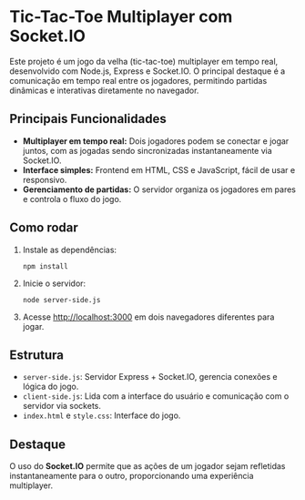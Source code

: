 # Tic-Tac-Toe Multiplayer com Socket.IO

Este projeto é um jogo da velha (tic-tac-toe) multiplayer em tempo real, desenvolvido com Node.js, Express e Socket.IO. O principal destaque é a comunicação em tempo real entre os jogadores, permitindo partidas dinâmicas e interativas diretamente no navegador.

## Principais Funcionalidades

- **Multiplayer em tempo real:** Dois jogadores podem se conectar e jogar juntos, com as jogadas sendo sincronizadas instantaneamente via Socket.IO.
- **Interface simples:** Frontend em HTML, CSS e JavaScript, fácil de usar e responsivo.
- **Gerenciamento de partidas:** O servidor organiza os jogadores em pares e controla o fluxo do jogo.

## Como rodar

1. Instale as dependências:
   ```
   npm install
   ```
2. Inicie o servidor:
   ```
   node server-side.js
   ```
3. Acesse [http://localhost:3000](http://localhost:3000) em dois navegadores diferentes para jogar.

## Estrutura

- `server-side.js`: Servidor Express + Socket.IO, gerencia conexões e lógica do jogo.
- `client-side.js`: Lida com a interface do usuário e comunicação com o servidor via sockets.
- `index.html` e `style.css`: Interface do jogo.

## Destaque

O uso do **Socket.IO** permite que as ações de um jogador sejam refletidas instantaneamente para o outro, proporcionando uma experiência multiplayer.
